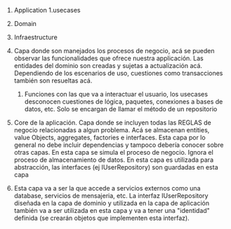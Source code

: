 1. Application
    1.usecases
2. Domain
3. Infraestructure




1. Capa donde son manejados los procesos de negocio, acá se pueden observar las funcionalidades que ofrece nuestra applicación. Las entidades del dominio son creadas y sujetas a actualización acá.
Dependiendo de los escenarios de uso, cuestiones como transacciones también son resueltas acá. 
    1. Funciones con las que va a interactuar el usuario, los usecases desconocen cuestiones de lógica, paquetes, conexiones a bases de datos, etc. Solo se encargan de llamar el método de un repositorio
2. Core de la aplicación. Capa donde se incluyen todas las REGLAS de negocio relacionadas a algun problema. Acá se almacenan entities, value Objects, aggregates, factories e interfaces. Esta capa por lo general no debe incluir dependencias y tampoco debería conocer sobre otras capas.
En esta capa se simula el proceso de negocio. Ignora el proceso de almacenamiento de datos. En esta capa es utilizada para abstracción, las interfaces (ej IUserRepository) son guardadas en esta capa
3. Esta capa va a ser la que accede a servicios externos como una database, servicios de mensajeria, etc. La interfaz IUserRepository diseñada en la capa de dominio y utilizada en la capa de aplicación también va a ser utilizada en esta capa y va a tener una "identidad" definida (se crearán objetos que implementen esta interfaz). 